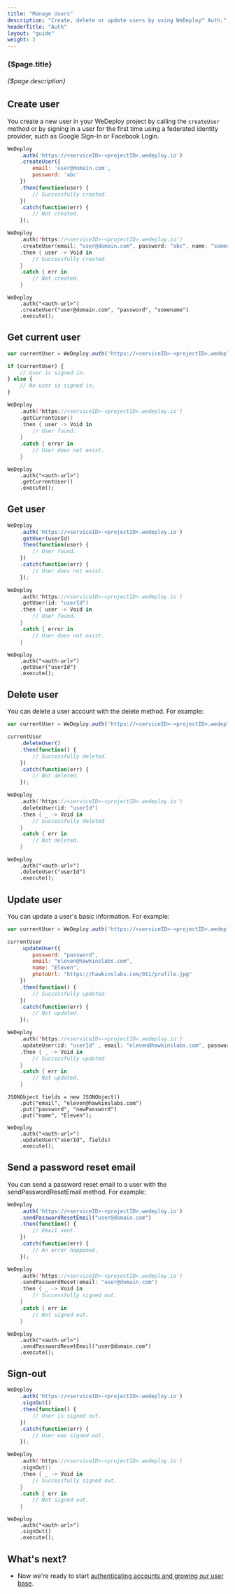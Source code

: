 ```yaml
---
title: "Manage Users"
description: "Create, delete or update users by using WeDeploy™ Auth."
headerTitle: "Auth"
layout: "guide"
weight: 2
---
```


### {$page.title}

###### {$page.description}

<article id="1">

## Create user

You create a new user in your WeDeploy project by calling the `createUser` method or by signing in a user for the first time using a federated identity provider, such as Google Sign-In or Facebook Login.

```javascript
WeDeploy
	.auth('https://<serviceID>-<projectID>.wedeploy.io')
	.createUser({
		email: 'user@domain.com',
		password: 'abc'
	})
	.then(function(user) {
		// Successfully created.
	})
	.catch(function(err) {
		// Not created.
	});
```
```swift
WeDeploy
	.auth('https://<serviceID>-<projectID>.wedeploy.io')
	.createUser(email: "user@domain.com", password: "abc", name: "somename")
	.then { user -> Void in
		// Successfully created.
	}
	.catch { err in
		// Not created.
	}
```
```text/x-java
WeDeploy
	.auth("<auth-url>")
	.createUser("user@domain.com", "password", "somename")
	.execute();
```

</article>

<article id="2">

## Get current user

```javascript
var currentUser = WeDeploy.auth('https://<serviceID>-<projectID>.wedeploy.io').currentUser;

if (currentUser) {
	// User is signed in.
} else {
	// No user is signed in.
}
```
```swift
WeDeploy
	.auth('https://<serviceID>-<projectID>.wedeploy.io')
	.getCurrentUser()
	.then { user -> Void in
		// User found.
	}
	.catch { error in
		// User does not exist.
	}
```
```text/x-java
WeDeploy
	.auth("<auth-url>")
	.getCurrentUser()
	.execute();
```

</article>

<article id="3">

## Get user

```javascript
WeDeploy
	.auth('https://<serviceID>-<projectID>.wedeploy.io')
	.getUser(userId)
	.then(function(user) {
		// User found.
	})
	.catch(function(err) {
		// User does not exist.
	});
```
```swift
WeDeploy
	.auth('https://<serviceID>-<projectID>.wedeploy.io')
	.getUser(id: "userId")
	.then { user -> Void in
		// User found.
	}
	.catch { error in
		// User does not exist.
	}
```
```text/x-java
WeDeploy
	.auth("<auth-url>")
	.getUser("userId")
	.execute();
```

</article>

<article id="4">

## Delete user

You can delete a user account with the delete method. For example:

```javascript
var currentUser = WeDeploy.auth('https://<serviceID>-<projectID>.wedeploy.io').currentUser;

currentUser
	.deleteUser()
	.then(function() {
		// Successfully deleted.
	})
	.catch(function(err) {
		// Not deleted.
	});
```
```swift
WeDeploy
	.auth('https://<serviceID>-<projectID>.wedeploy.io')
	.deleteUser(id: "userId")
	.then { _ -> Void in
		// Successfully deleted
	}
	.catch { err in
		// Not deleted.
	}
```
```text/x-java
WeDeploy
	.auth("<auth-url>")
	.deleteUser("userId")
	.execute();
```

</article>

<article id="5">

## Update user

You can update a user's basic information. For example:

```javascript
var currentUser = WeDeploy.auth('https://<serviceID>-<projectID>.wedeploy.io').currentUser;

currentUser
	.updateUser({
		password: "password",
		email: "eleven@hawkinslabs.com",
		name: "Eleven",
		photoUrl: "https://hawkinslabs.com/011/profile.jpg"
	})
	.then(function() {
		// Successfully updated.
	})
	.catch(function(err) {
		// Not updated.
	});
```
```swift
WeDeploy
	.auth('https://<serviceID>-<projectID>.wedeploy.io')
	.updateUser(id: "userId" , email: "eleven@hawkinslabs.com", password: "password", name: "Eleven")
	.then { _ -> Void in
		// Successfully updated
	}
	.catch { err in
		// Not updated.
	}
```
```text/x-java
JSONObject fields = new JSONObject()
	.put("email", "eleven@hawkinslabs.com")
	.put("password", "newPassword")
	.put("name", "Eleven");

WeDeploy
	.auth("<auth-url>")
	.updateUser("userId", fields)
	.execute();
```
	
</article>

<article id="6">

## Send a password reset email

You can send a password reset email to a user with the sendPasswordResetEmail method. For example:

```javascript
WeDeploy
	.auth('https://<serviceID>-<projectID>.wedeploy.io')
	.sendPasswordResetEmail("user@domain.com")
	.then(function() {
		// Email sent.
	})
	.catch(function(err) {
		// An error happened.
	});
```
```swift
WeDeploy
	.auth('https://<serviceID>-<projectID>.wedeploy.io')
	.sendPasswordReset(email: "user@domain.com")
	.then { _ -> Void in
		// Successfully signed out.
	}
	.catch { err in
		// Not signed out.
	}
```
```text/x-java
WeDeploy
	.auth("<auth-url>")
	.sendPasswordResetEmail("user@domain.com")
	.execute();
```

</article>

<article id="7">

## Sign-out

```javascript
WeDeploy
	.auth('https://<serviceID>-<projectID>.wedeploy.io')
	.signOut()
	.then(function() {
		// User is signed out.
	})
	.catch(function(err) {
		// User was signed out.
	});
```
```swift
WeDeploy
	.auth('https://<serviceID>-<projectID>.wedeploy.io')
	.signOut()
	.then { _ -> Void in
		// Successfully signed out.
	}
	.catch { err in
		// Not signed out.
	}
```
```text/x-java
WeDeploy
	.auth("<auth-url>")
	.signOut()
	.execute();
```

</article>

## What's next?

* Now we're ready to start [authenticating accounts and growing our user base](/docs/auth/sign-in-with-facebook.html).
